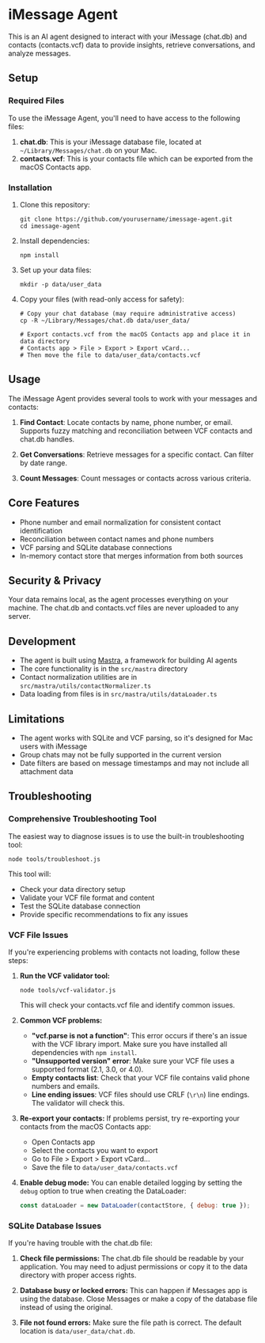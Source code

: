 # iMessage Agent

This is an AI agent designed to interact with your iMessage (chat.db) and contacts (contacts.vcf) data to provide insights, retrieve conversations, and analyze messages.

## Setup

### Required Files

To use the iMessage Agent, you'll need to have access to the following files:

1. **chat.db**: This is your iMessage database file, located at `~/Library/Messages/chat.db` on your Mac.
2. **contacts.vcf**: This is your contacts file which can be exported from the macOS Contacts app.

### Installation

1. Clone this repository:

   ```
   git clone https://github.com/yourusername/imessage-agent.git
   cd imessage-agent
   ```

2. Install dependencies:

   ```
   npm install
   ```

3. Set up your data files:

   ```
   mkdir -p data/user_data
   ```

4. Copy your files (with read-only access for safety):

   ```
   # Copy your chat database (may require administrative access)
   cp -R ~/Library/Messages/chat.db data/user_data/

   # Export contacts.vcf from the macOS Contacts app and place it in data directory
   # Contacts app > File > Export > Export vCard...
   # Then move the file to data/user_data/contacts.vcf
   ```

## Usage

The iMessage Agent provides several tools to work with your messages and contacts:

1. **Find Contact**: Locate contacts by name, phone number, or email. Supports fuzzy matching and reconciliation between VCF contacts and chat.db handles.

2. **Get Conversations**: Retrieve messages for a specific contact. Can filter by date range.

3. **Count Messages**: Count messages or contacts across various criteria.

## Core Features

- Phone number and email normalization for consistent contact identification
- Reconciliation between contact names and phone numbers
- VCF parsing and SQLite database connections
- In-memory contact store that merges information from both sources

## Security & Privacy

Your data remains local, as the agent processes everything on your machine. The chat.db and contacts.vcf files are never uploaded to any server.

## Development

- The agent is built using [Mastra](https://mastrajs.com), a framework for building AI agents
- The core functionality is in the `src/mastra` directory
- Contact normalization utilities are in `src/mastra/utils/contactNormalizer.ts`
- Data loading from files is in `src/mastra/utils/dataLoader.ts`

## Limitations

- The agent works with SQLite and VCF parsing, so it's designed for Mac users with iMessage
- Group chats may not be fully supported in the current version
- Date filters are based on message timestamps and may not include all attachment data

## Troubleshooting

### Comprehensive Troubleshooting Tool

The easiest way to diagnose issues is to use the built-in troubleshooting tool:

```
node tools/troubleshoot.js
```

This tool will:

- Check your data directory setup
- Validate your VCF file format and content
- Test the SQLite database connection
- Provide specific recommendations to fix any issues

### VCF File Issues

If you're experiencing problems with contacts not loading, follow these steps:

1. **Run the VCF validator tool:**

   ```
   node tools/vcf-validator.js
   ```

   This will check your contacts.vcf file and identify common issues.

2. **Common VCF problems:**

   - **"vcf.parse is not a function"**: This error occurs if there's an issue with the VCF library import. Make sure you have installed all dependencies with `npm install`.
   - **"Unsupported version" error**: Make sure your VCF file uses a supported format (2.1, 3.0, or 4.0).
   - **Empty contacts list**: Check that your VCF file contains valid phone numbers and emails.
   - **Line ending issues**: VCF files should use CRLF (`\r\n`) line endings. The validator will check this.

3. **Re-export your contacts:**
   If problems persist, try re-exporting your contacts from the macOS Contacts app:

   - Open Contacts app
   - Select the contacts you want to export
   - Go to File > Export > Export vCard...
   - Save the file to `data/user_data/contacts.vcf`

4. **Enable debug mode:**
   You can enable detailed logging by setting the `debug` option to true when creating the DataLoader:
   ```javascript
   const dataLoader = new DataLoader(contactStore, { debug: true });
   ```

### SQLite Database Issues

If you're having trouble with the chat.db file:

1. **Check file permissions:**
   The chat.db file should be readable by your application. You may need to adjust permissions or copy it to the data directory with proper access rights.

2. **Database busy or locked errors:**
   This can happen if Messages app is using the database. Close Messages or make a copy of the database file instead of using the original.

3. **File not found errors:**
   Make sure the file path is correct. The default location is `data/user_data/chat.db`.
